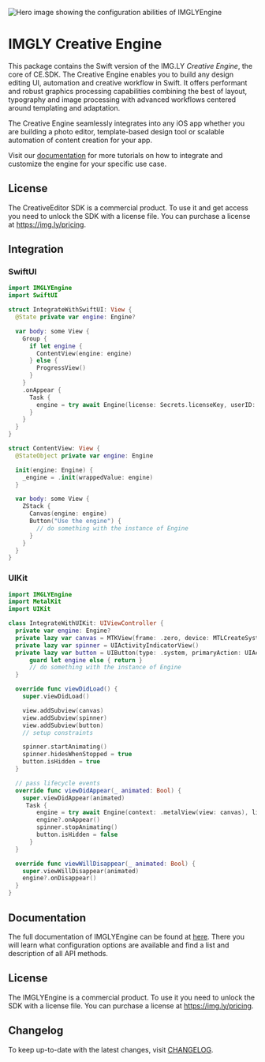 ![Hero image showing the configuration abilities of IMGLYEngine](https://img.ly/static/cesdk_release_header.png)

# IMGLY Creative Engine

This package contains the Swift version of the IMG.LY _Creative Engine_, the core of CE.SDK.
The Creative Engine enables you to build any design editing UI, automation and creative workflow in Swift.
It offers performant and robust graphics processing capabilities combining the best of layout, typography and image processing with advanced workflows centered around templating and adaptation.

The Creative Engine seamlessly integrates into any iOS app whether you are building a photo editor, template-based design tool or scalable automation of content creation for your app.

Visit our [documentation](https://img.ly/docs/cesdk) for more tutorials on how to integrate and
customize the engine for your specific use case.

## License

The CreativeEditor SDK is a commercial product. To use it and get access you need to unlock the SDK with a license file. You can purchase a license at https://img.ly/pricing.

## Integration

### SwiftUI

```Swift
import IMGLYEngine
import SwiftUI

struct IntegrateWithSwiftUI: View {
  @State private var engine: Engine?

  var body: some View {
    Group {
      if let engine {
        ContentView(engine: engine)
      } else {
        ProgressView()
      }
    }
    .onAppear {
      Task {
        engine = try await Engine(license: Secrets.licenseKey, userID: "guides-user")
      }
    }
  }
}

struct ContentView: View {
  @StateObject private var engine: Engine

  init(engine: Engine) {
    _engine = .init(wrappedValue: engine)
  }

  var body: some View {
    ZStack {
      Canvas(engine: engine)
      Button("Use the engine") {
        // do something with the instance of Engine
      }
    }
  }
}
```

### UIKit

```Swift
import IMGLYEngine
import MetalKit
import UIKit

class IntegrateWithUIKit: UIViewController {
  private var engine: Engine?
  private lazy var canvas = MTKView(frame: .zero, device: MTLCreateSystemDefaultDevice())
  private lazy var spinner = UIActivityIndicatorView()
  private lazy var button = UIButton(type: .system, primaryAction: UIAction(title: "Use the engine", handler: { [unowned self] _ in
      guard let engine else { return }
      // do something with the instance of Engine
  }

  override func viewDidLoad() {
    super.viewDidLoad()

    view.addSubview(canvas)
    view.addSubview(spinner)
    view.addSubview(button)
    // setup constraints

    spinner.startAnimating()
    spinner.hidesWhenStopped = true
    button.isHidden = true
  }

  // pass lifecycle events
  override func viewDidAppear(_ animated: Bool) {
    super.viewDidAppear(animated)
     Task {
        engine = try await Engine(context: .metalView(view: canvas), license: Secrets.licenseKey, userID: "guides-user")
        engine?.onAppear()
        spinner.stopAnimating()
        button.isHidden = false
      }
  }

  override func viewWillDisappear(_ animated: Bool) {
    super.viewWillDisappear(animated)
    engine?.onDisappear()
  }
}
```

## Documentation

The full documentation of IMGLYEngine can be found at
[here](https://img.ly/docs/cesdk/ios/).
There you will learn what configuration options are available and find a list
and description of all API methods.

## License

The IMGLYEngine is a commercial product. To use it you
need to unlock the SDK with a license file. You can purchase a license at
https://img.ly/pricing.

## Changelog

To keep up-to-date with the latest changes, visit [CHANGELOG](https://img.ly/docs/cesdk/web/faq/changelog/).
